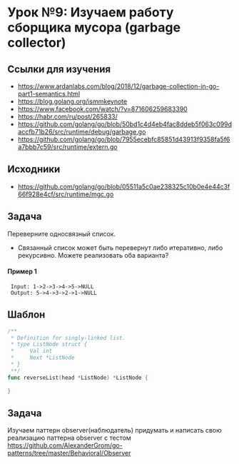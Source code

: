 
# Урок №9: Изучаем работу сборщика мусора (garbage collector)
## Ссылки для изучения
* https://www.ardanlabs.com/blog/2018/12/garbage-collection-in-go-part1-semantics.html
* https://blog.golang.org/ismmkeynote
* https://www.facebook.com/watch/?v=871606259683390
* https://habr.com/ru/post/265833/
* https://github.com/golang/go/blob/50bd1c4d4eb4fac8ddeb5f063c099daccfb71b26/src/runtime/debug/garbage.go
* https://github.com/golang/go/blob/7955ecebfc85851d43913f9358fa5f6a7bbb7c59/src/runtime/extern.go

## Исходники
* https://github.com/golang/go/blob/05511a5c0ae238325c10b0e4e44c3f66f928e4cf/src/runtime/mgc.go
  
## Задача
Переверните односвязный список.
* Связанный список может быть перевернут либо итеративно, либо рекурсивно. Можете реализовать оба варианта?

#### Пример 1 
```
 Input: 1->2->3->4->5->NULL
 Output: 5->4->3->2->1->NULL
```


## Шаблон 
``` Go
/** 
 * Definition for singly-linked list.
 * type ListNode struct {
 *     Val int
 *     Next *ListNode
 * }
 **/
func reverseList(head *ListNode) *ListNode {
    
}
```
## Задача 
Изучаем паттерн observer(наблюдатель) придумать и написать свою реализацию паттерна observer с тестом
https://github.com/AlexanderGrom/go-patterns/tree/master/Behavioral/Observer
  